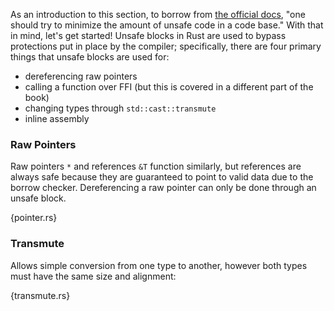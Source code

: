 As an introduction to this section, to borrow from [the official docs](
http://doc.rust-lang.org/master/guide-unsafe.html), "one should try to
minimize the amount of unsafe code in a code base." With that in mind, let's
get started!
Unsafe blocks in Rust are used to bypass protections put in place by the
compiler; specifically, there are four primary things that unsafe blocks are
used for:

* dereferencing raw pointers
* calling a function over FFI (but this is covered in a different part of the
  book)
* changing types through `std::cast::transmute`
* inline assembly

### Raw Pointers
Raw pointers `*` and references `&T` function similarly, but references are
always safe because they are guaranteed to point to valid data due to the
borrow checker. Dereferencing a raw pointer can only be done through an unsafe
block.

{pointer.rs}

### Transmute
Allows simple conversion from one type to another, however both types must have
the same size and alignment:

{transmute.rs}
